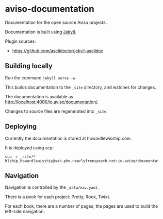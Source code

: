 # aviso-documentation

Documentation for the open source Aviso projects.

Documentation is built using [Jekyll](http://jekyllrb.com/).

Plugin sources:

* https://github.com/asciidoctor/jekyll-asciidoc

## Building locally

Run the command `jekyll serve -w`.

This builds documentation to the `_site` directory, and watches for changes.

The documentation is available as [http://localhost:4000/io.aviso/documentation/](http://localhost:4000/io.aviso/documentation/).

Changes to source files are regenerated into `_site`.

## Deploying

Currently the documentation is stored at howardlewisship.com.

It is deployed using scp:

```
scp -r _site/* hlship_howardlewisship@ssh.phx.nearlyfreespeech.net:io.aviso/documentation
```

## Navigation

Navigation is controlled by the `_data/nav.yaml`.

There is a _book_ for each project: Pretty, Rook, Twixt.

For each book, there are a number of pages; the pages are used to build the left-side navigation.
